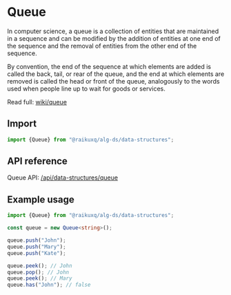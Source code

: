 # Queue

In computer science, a queue is a collection of entities that are maintained in a sequence and can be modified by the
addition of entities at one end of the sequence and the removal of entities from the other end of the sequence.

By convention, the end of the sequence at which elements are added is called the back, tail, or rear of the queue, and
the end at which elements are removed is called the head or front of the queue, analogously to the words used when
people line up to wait for goods or services.

Read full: [wiki/queue](https://en.wikipedia.org/wiki/Queue_(abstract_data_type))

## Import

```ts
import {Queue} from "@raikuxq/alg-ds/data-structures";
```

## API reference

Queue API: [/api/data-structures/queue](/api/data-structures/queue)

## Example usage

```ts
import {Queue} from "@raikuxq/alg-ds/data-structures";

const queue = new Queue<string>();

queue.push("John");
queue.push("Mary");
queue.push("Kate");

queue.peek(); // John
queue.pop(); // John
queue.peek(); // Mary
queue.has("John"); // false
```
